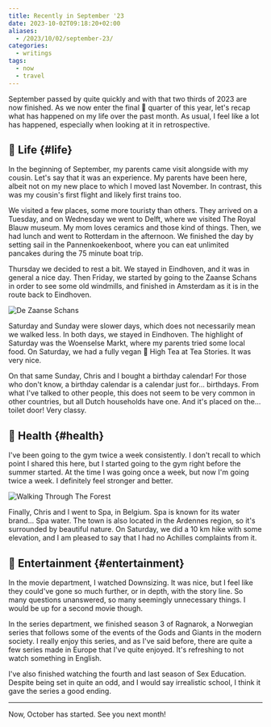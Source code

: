 ```yaml
---
title: Recently in September '23
date: 2023-10-02T09:18:20+02:00
aliases:
  - /2023/10/02/september-23/
categories:
  - writings
tags:
  - now
  - travel
---
```


September passed by quite quickly and with that two thirds of 2023 are now finished. As we now enter the final 🏁 quarter of this year, let's recap what has happened on my life over the past month. As usual, I feel like a lot has happened, especially when looking at it in retrospective.

<!--more-->

## 🍄 Life {#life}

In the beginning of September, my parents came visit alongside with my cousin. Let's say that it was an experience. My parents have been here, albeit not on my new place to which I moved last November. In contrast, this was my cousin's first flight and likely first trains too.

We visited a few places, some more touristy than others. They arrived on a Tuesday, and on Wednesday we went to Delft, where we visited The Royal Blauw museum. My mom loves ceramics and those kind of things. Then, we had lunch and went to Rotterdam in the afternoon. We finished the day by setting sail in the Pannenkoekenboot, where you can eat unlimited pancakes during the 75 minute boat trip.

Thursday we decided to rest a bit. We stayed in Eindhoven, and it was in general a nice day. Then Friday, we started by going to the Zaanse Schans in order to see some old windmills, and finished in Amsterdam as it is in the route back to Eindhoven.

![De Zaanse Schans](cdn:/2023-09-zaanse-schans?class=fw)

Saturday and Sunday were slower days, which does not necessarily mean we walked less. In both days, we stayed in Eindhoven. The highlight of Saturday was the Woenselse Markt, where my parents tried some local food. On Saturday, we had a fully vegan 🍃 High Tea at Tea Stories. It was very nice.

On that same Sunday, Chris and I bought a birthday calendar! For those who don't know, a birthday calendar is a calendar just for... birthdays. From what I've talked to other people, this does not seem to be very common in other countries, but all Dutch households have one. And it's placed on the... toilet door! Very classy.

## 💪 Health {#health}

I've been going to the gym twice a week consistently. I don't recall to which point I shared this here, but I started going to the gym right before the summer started. At the time I was going once a week, but now I'm going twice a week. I definitely feel stronger and better.

![Walking Through The Forest](cdn:/2023-09-ardennes?class=fw)

Finally, Chris and I went to Spa, in Belgium. Spa is known for its water brand... Spa water. The town is also located in the Ardennes region, so it's surrounded by beautiful nature. On Saturday, we did a 10 km hike with some elevation, and I am pleased to say that I had no Achilles complaints from it.

## 🍿 Entertainment {#entertainment}

In the movie department, I watched Downsizing. It was nice, but I feel like they could've gone so much further, or in depth, with the story line. So many questions unanswered, so many seemingly unnecessary things. I would be up for a second movie though.

In the series department, we finished season 3 of Ragnarok, a Norwegian series that follows some of the events of the Gods and Giants in the modern society. I really enjoy this series, and as I've said before, there are quite a few series made in Europe that I've quite enjoyed. It's refreshing to not watch something in English.

I've also finished watching the fourth and last season of Sex Education. Despite being set in quite an odd, and I would say irrealistic school, I think it gave the series a good ending.

<hr>

Now, October has started. See you next month!
